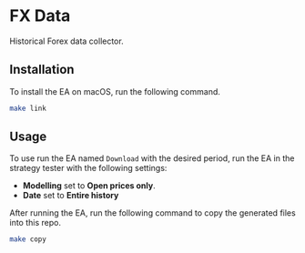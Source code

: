 # FX Data

Historical Forex data collector.

## Installation

To install the EA on macOS, run the following command.

```bash
make link
```

## Usage

To use run the EA named `Download` with the desired period, run the EA in the strategy tester with the following settings:

- **Modelling** set to **Open prices only**.
- **Date** set to **Entire history**

After running the EA, run the following command to copy the generated files into this repo.

```bash
make copy
```
